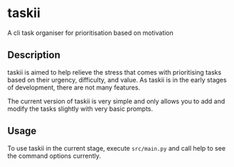 # taskii
A cli task organiser for prioritisation based on motivation

## Description

taskii is aimed to help relieve the stress that comes with prioritising tasks 
based on their urgency, difficulty, and value. As taskii is in the early stages 
of development, there are not many features.

The current version of taskii is very simple and only allows you to add and 
modify the tasks slightly with very basic prompts.

## Usage

To use taskii in the current stage, execute `src/main.py` and call help to see 
the command options currently.
